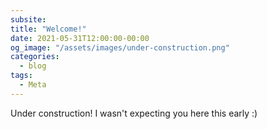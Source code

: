 ```yaml
---
subsite:
title: "Welcome!"
date: 2021-05-31T12:00:00-00:00
og_image: "/assets/images/under-construction.png"
categories:
  - blog
tags:
  - Meta
---
```


Under construction! I wasn't expecting you here this early :)
